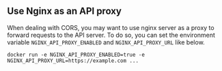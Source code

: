 ## Use Nginx as an API proxy

When dealing with CORS, you may want to use nginx server as a proxy to forward
requests to the API server. To do so, you can set the environment variable
`NGINX_API_PROXY_ENABLED` and `NGINX_API_PROXY_URL` like below.

```
docker run -e NGINX_API_PROXY_ENABLED=true -e NGINX_API_PROXY_URL=https://example.com ...
```
